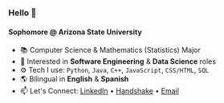 ### Hello 👋

#### Sophomore @ Arizona State University

- 📚 Computer Science & Mathematics (Statistics) Major
- 💼 Interested in **Software Engineering** & **Data Science** roles
- ⚙️ Tech I use: `Python`, `Java`, `C++`, `JavaScript`, `CSS/HTML`, `SQL`
- 🌎 Bilingual in **English** & **Spanish**  
- 📫 Let's Connect: [LinkedIn](https://www.linkedin.com/in/nicolasgarzonc/) • [Handshake](https://asu.joinhandshake.com/profiles/trzycc) • [Email](mailto:ngarzonc@asu.edu)
